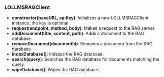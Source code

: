 ### LOLLMSRAGClient

- **constructor(baseURL, apiKey)**: Initializes a new LOLLMSRAGClient instance. the key is optional
- **request(endpoint, method, body)**: Makes a request to the RAG server.
- **addDocument(title, content, path)**: Adds a document to the RAG database.
- **removeDocument(documentId)**: Removes a document from the RAG database.
- **indexDatabase()**: Indexes the RAG database.
- **search(query)**: Searches the RAG database for documents matching the query.
- **wipeDatabase()**: Wipes the RAG database.
